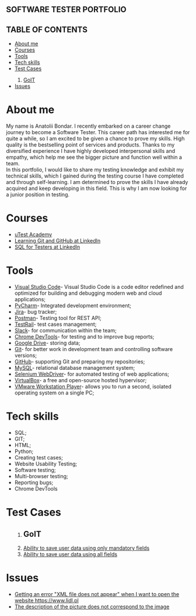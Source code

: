 <b><h2>SOFTWARE TESTER PORTFOLIO</h2></b>

<b><h2>TABLE OF CONTENTS</h2></b>
<ul><li><a href="https://github.com/BondarAnatolii/QA-Portfolio/#about-me">About me</a></li>
<li><a href="https://github.com/BondarAnatolii/QA-Portfolio/#courses">Courses</a></li>
<li><a href="https://github.com/BondarAnatolii/QA-Portfolio/#tools">Tools</a></li>
<li><a href="https://github.com/BondarAnatolii/QA-Portfolio/#tech-skills">Tech skills</a></li>
<li><a href="https://github.com/BondarAnatolii/QA-Portfolio/#TestCases">Test Cases<a></li> 
<ol><li><a href="https://github.com/BondarAnatolii/QA-Portfolio/#GoIT">GoIT</a></li></ol>
<li><a href="https://github.com/BondarAnatolii/QA-Portfolio/#issues">Issues<a></li></ul>

<b><h1 id="about-me" text-align="justify">About me</h1></b>
My name is Anatolii Bondar. I recently embarked on a career change journey to become a Software Tester. This career path has interested me for quite a while, so I am excited to be given a chance to prove my skills. High quality is the bestselling point of services and products. Thanks to my diversified experience I have highly developed interpersonal skills and empathy, which help me see the bigger picture and function well within a team. 
<br>In this portfolio, I would like to share my testing knowledge and exhibit my technical skills, which I gained during the testing course I have completed and through self-learning. I am determined to prove the skills I have already acquired and keep developing in this field. This is why I am now looking for a junior position in testing.</h1>

<b><h1 id="courses">Courses</h1></b>
<ul><li><a href="https://www.utest.com">uTest Academy</a></li>
<li><a href="https://www.linkedin.com/learning/certificates/77774448fae4698f60218d38e3abb5f618ae8ea8af59f5afff5f6cb99354284f?lipi=urn%3Ali%3Apage%3Ad_flagship3_profile_view_base%3BRhBZnIsZR%2Fm%2FOIQ5Oz4A9g%3D%3D">Learning Git and GitHub at LinkedIn</li>
<li><a href="https://www.linkedin.com/learning/certificates/453eeeca623770457159bad351a1d85980f441518344a7af29fd633e88dc194b">SQL for Testers at LinkedIn</a></li></ul>

<b><h1 id="tools">Tools</h1></b>
<ul><li><a href="https://code.visualstudio.com">Visual Studio Code</a>- Visual Studio Code is a code editor redefined and optimized for building and debugging modern web and cloud applications;</li>
<li><a href="https://www.jetbrains.com/pycharm/">PyCharm</a>- Integrated development environment;</li>
<li><a href="https://www.atlassian.com/pl/software/jira">Jira</a>- bug tracker;</li>
<li><a href="https://www.postman.com">Postman</a>- Testing tool for REST API;</li>
<li><a href="https://www.testrail.com">TestRail</a>- test cases management;</li>
<li><a href="https://slack.com">Slack</a>- for communication within the team;</li>
<li><a href="https://developer.chrome.com/docs/devtools">Chrome DevTools</a>- for testing and to improve bug reports;</li>
<li><a href="https://www.google.com/drive/">Google Drive</a>- storing data;</li>
<li><a href="https://www.git-scm.com">Git</a>- for better work in development team and controlling software versions;</li>
<li><a href="https://github.com">GitHub</a>- supporting Git and preparing my repositories;</li>
<li><a href="https://www.mysql.com">MySQL</a>- relational database management system;</li>
<li><a href="https://www.selenium.dev/downloads/">Selenium WebDriver</a>- for automated testing of web applications;</li>
<li><a href="https://www.virtualbox.org">VirtualBox</a>- a free and open-source hosted hypervisor;</li>
<li><a href="https://www.vmware.com/products/desktop-hypervisor.html">VMware Workstation Player</a>- allows you to run a second, isolated operating system on a single PC;</li></ul>

<b><h1 id="tech-skills">Tech skills</b></h1>
<ul><li>SQL;</li>
<li>GIT;</li>
<li>HTML;</li>
<li>Python;</li>
<li>Creating test cases;</li>
<li>Website Usability Testing;</li>
<li>Software testing;</li>
<li>Multi-browser testing;</li>
<li>Reporting bugs;</li>
<li>Chrome DevTools</li></ul>

<b><h1 id="TestCases">Test Cases</h1></b>
<ul><ol><li><b><h2 id="GoIT">GoIT</h1></b></li>
<li><a href="https://github.com/user-attachments/assets/03d69612-dd06-4bcf-852d-9c6259cdc3bd">Ability to save user data using only mandatory fields</a></li>
<li><a href="https://github.com/user-attachments/assets/38595588-b791-45f7-b863-a4b64e6a0645">Ability to save user data using all fields</a></li>
</ol></ul> 

<b><h1 id="issues">Issues</h1></b>
<ul><li><a href="https://github.com/BondarAnatolii/QA-Portfolio/issues/1">Getting an error "XML file does not appear" when I want to open the website https://www.lidl.pl</a></li>
<li><a href="https://github.com/BondarAnatolii/QA-Portfolio/issues/2#issuecomment-2155500405">The description of the picture does not correspond to the image</a></li></ul> 
